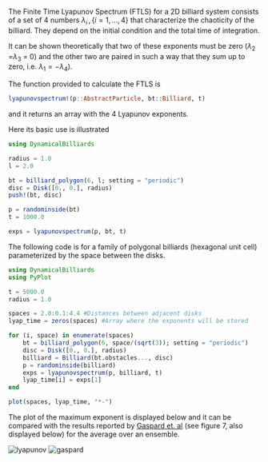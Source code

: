 The Finite Time Lyapunov Spectrum (FTLS) for a 2D billiard system consists of a set of 4 numbers $\lambda_i \, , \{ i = 1, ...,4 \}$ that characterize the chaoticity of the billiard. They depend on the initial condition and the total time of integration.

It can be shown theoretically that two of these exponents must be zero ($\lambda_2$ =$\lambda_3$ = 0) and the other two are paired in such a way that they sum up to zero, i.e. $\lambda_1 =  -\lambda_4$).

The function provided to calculate the FTLS is
```julia
lyapunovspectrum!(p::AbstractParticle, bt::Billiard, t)
```
and it returns an array with the 4 Lyapunov exponents.

Here its basic use is illustrated
```julia
using DynamicalBilliards

radius = 1.0
l = 2.0

bt = billiard_polygon(6, l; setting = "periodic")
disc = Disk([0., 0.], radius)
push!(bt, disc)

p = randominside(bt)
t = 1000.0

exps = lyapunovspectrum(p, bt, t)
```

The following code is for a family of polygonal billiards (hexagonal unit cell) parameterized by the space between the disks.

```julia
using DynamicalBilliards
using PyPlot

t = 5000.0
radius = 1.0

spaces = 2.0:0.1:4.4 #Distances between adjacent disks
lyap_time = zeros(spaces) #Array where the exponents will be stored

for (i, space) in enumerate(spaces)
    bt = billiard_polygon(6, space/(sqrt(3)); setting = "periodic")
    disc = Disk([0., 0.], radius)
    billiard = Billiard(bt.obstacles..., disc)
    p = randominside(billiard)
    exps = lyapunovspectrum(p, billiard, t)
    lyap_time[i] = exps[1]
end

plot(spaces, lyap_time, "*-")
```

The plot of the maximum exponent is displayed below and it can be compared with the results reported by [Gaspard et. al](https://journals.aps.org/pre/abstract/10.1103/PhysRevE.51.5332) (see figure 7, also displayed below) for the average over an ensemble.

![lyapunov](https://i.imgur.com/LuwksbL.png)
![gaspard](https://i.imgur.com/kBDh0OJ.png)
